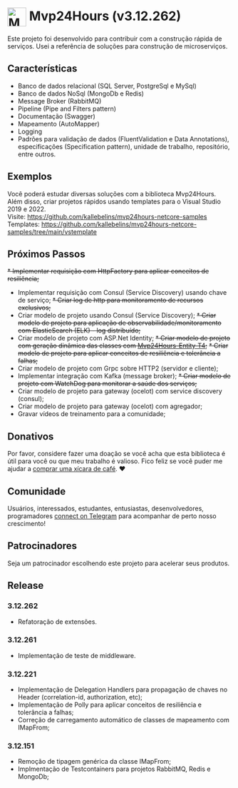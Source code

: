 # <img  style="vertical-align:middle" width="42" height="42" src="/_media/icon.png" alt="Mvp24Hours" /> Mvp24Hours (v3.12.262)
Este projeto foi desenvolvido para contribuir com a construção rápida de serviços. Usei a referência de soluções para construção de microserviços.

## Características
* Banco de dados relacional (SQL Server, PostgreSql e MySql)
* Banco de dados NoSql (MongoDb e Redis)
* Message Broker (RabbitMQ)
* Pipeline (Pipe and Filters pattern)
* Documentação (Swagger)
* Mapeamento (AutoMapper)
* Logging
* Padrões para validação de dados (FluentValidation e Data Annotations), especificações (Specification pattern), unidade de trabalho, repositório, entre outros.

## Exemplos
Você poderá estudar diversas soluções com a biblioteca Mvp24Hours. Além disso, criar projetos rápidos usando templates para o Visual Studio 2019 e 2022.
<br>Visite: https://github.com/kallebelins/mvp24hours-netcore-samples
<br>Templates: https://github.com/kallebelins/mvp24hours-netcore-samples/tree/main/vstemplate

## Próximos Passos
~~* Implementar requisição com HttpFactory para aplicar conceitos de resiliência;~~
* Implementar requisição com Consul (Service Discovery) usando chave de serviço;
~~* Criar log de http para monitoramento de recursos exclusivos;~~
* Criar modelo de projeto usando Consul (Service Discovery);
~~* Criar modelo de projeto para aplicação de observabilidade/monitoramento com ElasticSearch (ELK) - log distribuído;~~
* Criar modelo de projeto com ASP.Net Identity;
~~* Criar modelo de projeto com geração dinâmica das classes com [Mvp24Hours-Entity-T4](https://github.com/kallebelins/mvp24hours-entity-t4);~~
~~* Criar modelo de projeto para aplicar conceitos de resiliência e tolerância a falhas;~~
* Criar modelo de projeto com Grpc sobre HTTP2 (servidor e cliente);
* Implementar integração com Kafka (message broker);
~~* Criar modelo de projeto com WatchDog para monitorar a saúde dos serviços;~~
* Criar modelo de projeto para gateway (ocelot) com service discovery (consul);
* Criar modelo de projeto para gateway (ocelot) com agregador;
* Gravar vídeos de treinamento para a comunidade;

## Donativos
Por favor, considere fazer uma doação se você acha que esta biblioteca é útil para você ou que meu trabalho é valioso. Fico feliz se você puder me ajudar a [comprar uma xícara de café](https://www.paypal.com/donate/?hosted_button_id=EKA2L256GJVQC). :heart:

## Comunidade
Usuários, interessados, estudantes, entusiastas, desenvolvedores, programadores [connect on Telegram](https://t.me/+6_sL0y2TE-ZkMmZh) para acompanhar de perto nosso crescimento!

## Patrocinadores
Seja um patrocinador escolhendo este projeto para acelerar seus produtos.

## Release

### 3.12.262
* Refatoração de extensões.

### 3.12.261
* Implementação de teste de middleware.

### 3.12.221
* Implementação de Delegation Handlers para propagação de chaves no Header (correlation-id, authorization, etc);
* Implementação de Polly para aplicar conceitos de resiliência e tolerância a falhas;
* Correção de carregamento automático de classes de mapeamento com IMapFrom;

### 3.12.151
* Remoção de tipagem genérica da classe IMapFrom;
* Implmentação de Testcontainers para projetos RabbitMQ, Redis e MongoDb;

